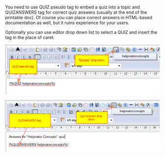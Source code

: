 You need to use QUIZ pseudo tag to embed a quiz into a topic and QUIZANSWERS tag for correct quiz answers (usually at the end of the printable doc). Of course you can place correct answers in HTML-based documentation as well, but it ruins experience for your users.




Optionally you can use editor drop down list to select a QUIZ and insert the tag in the place of caret.




![](images/embedquiz.png "")






![](images/ebedquizanswers.png "")
